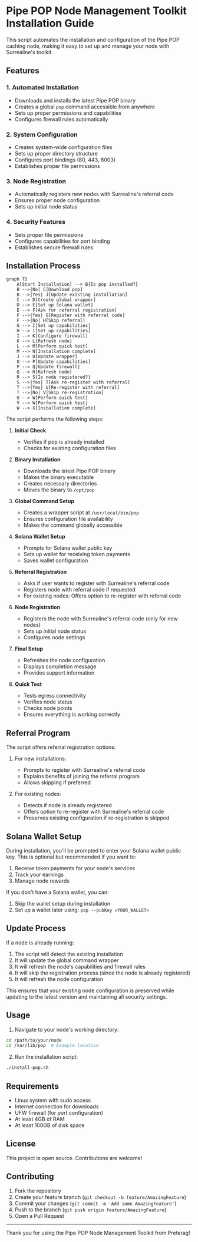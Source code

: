 # Pipe POP Node Management Toolkit Installation Guide

This script automates the installation and configuration of the Pipe POP caching node, making it easy to set up and manage your node with Surrealine's toolkit.

## Features

### 1. Automated Installation
- Downloads and installs the latest Pipe POP binary
- Creates a global `pop` command accessible from anywhere
- Sets up proper permissions and capabilities
- Configures firewall rules automatically

### 2. System Configuration
- Creates system-wide configuration files
- Sets up proper directory structure
- Configures port bindings (80, 443, 8003)
- Establishes proper file permissions

### 3. Node Registration
- Automatically registers new nodes with Surrealine's referral code
- Ensures proper node configuration
- Sets up initial node status

### 4. Security Features
- Sets proper file permissions
- Configures capabilities for port binding
- Establishes secure firewall rules

## Installation Process

```mermaid
graph TD
    A[Start Installation] --> B{Is pop installed?}
    B -->|No| C[Download pop]
    B -->|Yes| J[Update existing installation]
    C --> D[Create global wrapper]
    D --> E[Set up Solana wallet]
    E --> F[Ask for referral registration]
    F -->|Yes| G[Register with referral code]
    F -->|No| H[Skip referral]
    G --> I[Set up capabilities]
    H --> I[Set up capabilities]
    I --> K[Configure firewall]
    K --> L[Refresh node]
    L --> M[Perform quick test]
    M --> N[Installation complete]
    J --> O[Update wrapper]
    O --> P[Update capabilities]
    P --> Q[Update firewall]
    Q --> R[Refresh node]
    R --> S{Is node registered?}
    S -->|Yes| T[Ask re-register with referral]
    T -->|Yes| U[Re-register with referral]
    T -->|No| V[Skip re-registration]
    U --> W[Perform quick test]
    V --> W[Perform quick test]
    W --> X[Installation complete]
```

The script performs the following steps:

1. **Initial Check**
   - Verifies if pop is already installed
   - Checks for existing configuration files

2. **Binary Installation**
   - Downloads the latest Pipe POP binary
   - Makes the binary executable
   - Creates necessary directories
   - Moves the binary to `/opt/pop`

3. **Global Command Setup**
   - Creates a wrapper script at `/usr/local/bin/pop`
   - Ensures configuration file availability
   - Makes the command globally accessible

4. **Solana Wallet Setup**
   - Prompts for Solana wallet public key
   - Sets up wallet for receiving token payments
   - Saves wallet configuration

5. **Referral Registration**
   - Asks if user wants to register with Surrealine's referral code
   - Registers node with referral code if requested
   - For existing nodes: Offers option to re-register with referral code

6. **Node Registration**
   - Registers the node with Surrealine's referral code (only for new nodes)
   - Sets up initial node status
   - Configures node settings

7. **Final Setup**
   - Refreshes the node configuration
   - Displays completion message
   - Provides support information

8. **Quick Test**
   - Tests egress connectivity
   - Verifies node status
   - Checks node points
   - Ensures everything is working correctly

## Referral Program

The script offers referral registration options:

1. For new installations:
   - Prompts to register with Surrealine's referral code
   - Explains benefits of joining the referral program
   - Allows skipping if preferred

2. For existing nodes:
   - Detects if node is already registered
   - Offers option to re-register with Surrealine's referral code
   - Preserves existing configuration if re-registration is skipped

## Solana Wallet Setup

During installation, you'll be prompted to enter your Solana wallet public key. This is optional but recommended if you want to:

1. Receive token payments for your node's services
2. Track your earnings
3. Manage node rewards

If you don't have a Solana wallet, you can:
1. Skip the wallet setup during installation
2. Set up a wallet later using: `pop --pubKey <YOUR_WALLET>`

## Update Process

If a node is already running:

1. The script will detect the existing installation
2. It will update the global command wrapper
3. It will refresh the node's capabilities and firewall rules
4. It will skip the registration process (since the node is already registered)
5. It will refresh the node configuration

This ensures that your existing node configuration is preserved while updating to the latest version and maintaining all security settings.

## Usage

1. Navigate to your node's working directory:
```bash
cd /path/to/your/node
cd /var/lib/pop  # Example location
```

2. Run the installation script:
```bash
./install-pop.sh
```

## Requirements

- Linux system with sudo access
- Internet connection for downloads
- UFW firewall (for port configuration)
- At least 4GB of RAM
- At least 100GB of disk space

## License

This project is open source. Contributions are welcome!

## Contributing

1. Fork the repository
2. Create your feature branch (`git checkout -b feature/AmazingFeature`)
3. Commit your changes (`git commit -m 'Add some AmazingFeature'`)
4. Push to the branch (`git push origin feature/AmazingFeature`)
5. Open a Pull Request

---

Thank you for using the Pipe POP Node Management Toolkit from Preterag!
